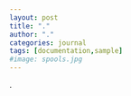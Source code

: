 ```yaml
---
layout: post
title: "."
author: "."
categories: journal
tags: [documentation,sample]
#image: spools.jpg
---
```


.
